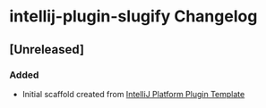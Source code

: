 <!-- Keep a Changelog guide -> https://keepachangelog.com -->

# intellij-plugin-slugify Changelog

## [Unreleased]
### Added
- Initial scaffold created from [IntelliJ Platform Plugin Template](https://github.com/JetBrains/intellij-platform-plugin-template)
